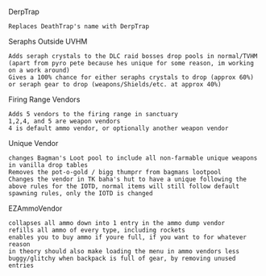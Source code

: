 DerpTrap

	Replaces DeathTrap's name with DerpTrap
	
Seraphs Outside UVHM

	Adds seraph crystals to the DLC raid bosses drop pools in normal/TVHM (apart from pyro pete because hes unique for some reason, im working on a work around) 
	Gives a 100% chance for either seraphs crystals to drop (approx 60%) or seraph gear to drop (weapons/Shields/etc. at approx 40%) 

Firing Range Vendors

	Adds 5 vendors to the firing range in sanctuary
	1,2,4, and 5 are weapon vendors
	4 is default ammo vendor, or optionally another weapon vendor

Unique Vendor

	changes Bagman's Loot pool to include all non-farmable unique weapons in vanilla drop tables
	Removes the pot-o-gold / bigg thumprr from bagmans lootpool
	Changes the vendor in TK baha's hut to have a unique following the above rules for the IOTD, normal items will still follow default spawning rules, only the IOTD is changed

EZAmmoVendor

	collapses all ammo down into 1 entry in the ammo dump vendor
	refills all ammo of every type, including rockets
	enables you to buy ammo if youre full, if you want to for whatever reason
	in theory should also make loading the menu in ammo vendors less buggy/glitchy when backpack is full of gear, by removing unused entries 
